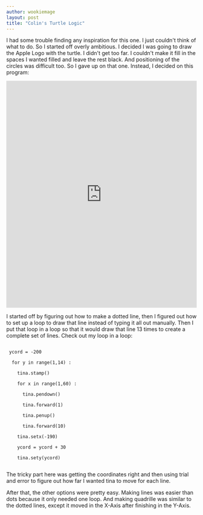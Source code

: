 ```yaml
---
author: wookiemage
layout: post
title: "Colin's Turtle Logic"
---
```

I had some trouble finding any inspiration for this one. I just couldn\'t think of what to do.
So I started off overly ambitious. I decided I was going to draw the Apple Logo with the turtle. I didn\'t get too far. I couldn\'t make it fill in the spaces I wanted filled and leave the rest black. And positioning of the circles was difficult too. So I gave up on that one.
Instead, I decided on this program:

<iframe src="https://trinket.io/embed/python/f4b996cffb" width="100%" height="600" frameborder="0" marginwidth="0" marginheight="0" allowfullscreen></iframe>

I started off by figuring out how to make a dotted line, then I figured out how to set up a loop to draw that line instead of typing it all out manually. Then I put that loop in a loop so that it would draw that line 13 times to create a complete set of lines.
Check out my loop in a loop:

```

 ycord = -200
 
  for y in range(1,14) :
  
    tina.stamp()
    
    for x in range(1,60) :
    
      tina.pendown()
      
      tina.forward(1)
      
      tina.penup()
      
      tina.forward(10)
      
    tina.setx(-190)
    
    ycord = ycord + 30
    
    tina.sety(ycord)
    
```
The tricky part here was getting the coordinates right and then using trial and error to figure out how far I wanted tina to move for each line.

After that, the other options were pretty easy. Making lines was easier than dots because it only needed one loop. And making quadrille was similar to the dotted lines, except it moved in the X-Axis after finishing in the Y-Axis.
